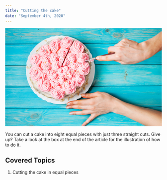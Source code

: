 ```yaml
---
title: "Cutting the cake"
date: "September 4th, 2020"
---
```


![Image](../images/cake.jpg)

You can cut a cake into eight equal pieces with just three straight cuts. Give up? Take a look at the box at the end of the article for the illustration of how to do it.

## Covered Topics

1. Cutting the cake in equal pieces
